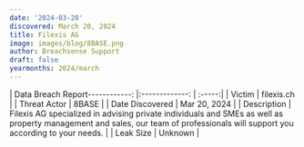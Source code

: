 ```yaml
---
date: '2024-03-20'
discovered: March 20, 2024
title: Filexis AG
image: images/blog/8BASE.png
author: Breachsense Support
draft: false
yearmonths: 2024/march
---
```


| Data Breach Report------------:     |:-------------:    | :-----:|
| Victim      | filexis.ch      | 
| Threat Actor      | 8BASE      | 
| Date Discovered      | Mar 20, 2024      | 
| Description      | Filexis AG specialized in advising private individuals and SMEs as well as property management and sales, our team of professionals will support you according to your needs.      | 
| Leak Size      | Unknown      | 

